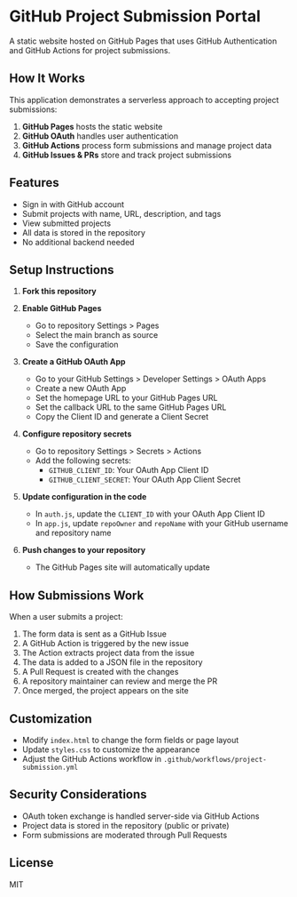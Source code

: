 # GitHub Project Submission Portal

A static website hosted on GitHub Pages that uses GitHub Authentication and GitHub Actions for project submissions.

## How It Works

This application demonstrates a serverless approach to accepting project submissions:

1. **GitHub Pages** hosts the static website
2. **GitHub OAuth** handles user authentication
3. **GitHub Actions** process form submissions and manage project data
4. **GitHub Issues & PRs** store and track project submissions

## Features

- Sign in with GitHub account
- Submit projects with name, URL, description, and tags
- View submitted projects
- All data is stored in the repository
- No additional backend needed

## Setup Instructions

1. **Fork this repository**

2. **Enable GitHub Pages**
   - Go to repository Settings > Pages
   - Select the main branch as source
   - Save the configuration

3. **Create a GitHub OAuth App**
   - Go to your GitHub Settings > Developer Settings > OAuth Apps
   - Create a new OAuth App
   - Set the homepage URL to your GitHub Pages URL
   - Set the callback URL to the same GitHub Pages URL
   - Copy the Client ID and generate a Client Secret

4. **Configure repository secrets**
   - Go to repository Settings > Secrets > Actions
   - Add the following secrets:
     - `GITHUB_CLIENT_ID`: Your OAuth App Client ID
     - `GITHUB_CLIENT_SECRET`: Your OAuth App Client Secret

5. **Update configuration in the code**
   - In `auth.js`, update the `CLIENT_ID` with your OAuth App Client ID
   - In `app.js`, update `repoOwner` and `repoName` with your GitHub username and repository name

6. **Push changes to your repository**
   - The GitHub Pages site will automatically update

## How Submissions Work

When a user submits a project:

1. The form data is sent as a GitHub Issue
2. A GitHub Action is triggered by the new issue
3. The Action extracts project data from the issue
4. The data is added to a JSON file in the repository
5. A Pull Request is created with the changes
6. A repository maintainer can review and merge the PR
7. Once merged, the project appears on the site

## Customization

- Modify `index.html` to change the form fields or page layout
- Update `styles.css` to customize the appearance
- Adjust the GitHub Actions workflow in `.github/workflows/project-submission.yml`

## Security Considerations

- OAuth token exchange is handled server-side via GitHub Actions
- Project data is stored in the repository (public or private)
- Form submissions are moderated through Pull Requests

## License

MIT